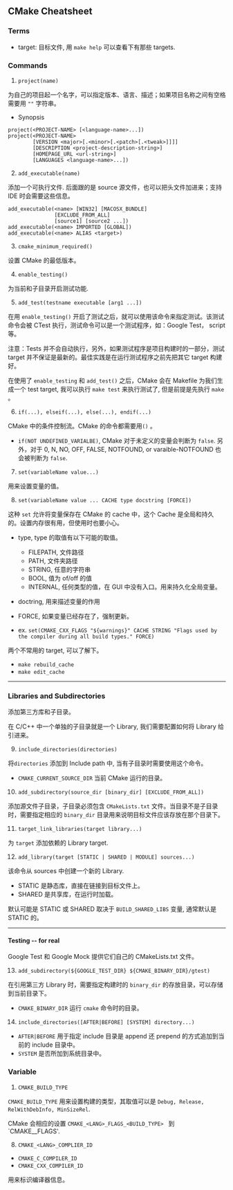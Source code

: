 ## CMake Cheatsheet

### Terms

- target: 目标文件, 用 `make help` 可以查看下有那些 targets.


### Commands


1. `project(name)`

为自己的项目起一个名字，可以指定版本、语言、描述；如果项目名称之间有空格需要用 `""` 字符串。

- Synopsis

```
project(<PROJECT-NAME> [<language-name>...])
project(<PROJECT-NAME>
        [VERSION <major>[.<minor>[.<patch>[.<tweak>]]]]
        [DESCRIPTION <project-description-string>]
        [HOMEPAGE_URL <url-string>]
        [LANGUAGES <language-name>...])
```

2. `add_executable(name)`

添加一个可执行文件. 后面跟的是 source 源文件，也可以把头文件加进来；支持 IDE 时会需要这些信息。

```
add_executable(<name> [WIN32] [MACOSX_BUNDLE]
               [EXCLUDE_FROM_ALL]
               [source1] [source2 ...])
add_executable(<name> IMPORTED [GLOBAL])
add_executable(<name> ALIAS <target>)
```

3. `cmake_minimum_required()`

设置 CMake 的最低版本。

4. `enable_testing()`

为当前和子目录开启测试功能.

5. `add_test(testname executable [arg1 ...])`

在用 `enable_testing()` 开启了测试之后，就可以使用该命令来指定测试。该测试命令会被 CTest 执行，测试命令可以是一个测试程序，如：Google Test， script 等。

注意：Tests 并不会自动执行，另外，如果测试程序是项目构建时的一部分，测试 target 并不保证是最新的。最佳实践是在运行测试程序之前先把其它 target 构建好。

在使用了 `enable_testing` 和 `add_test()` 之后，CMake 会在 Makefile 为我们生成一个 test target, 我可以执行 `make test` 来执行测试了, 但是前提是先执行 `make` 。


6. `if(...), elseif(...), else(...), endif(...)`

CMake 中的条件控制流。CMake 的命令都需要用`()` 。

- `if(NOT UNDEFINED_VARIALBE)`, CMake 对于未定义的变量会判断为 `false`. 另外，对于 0, N, NO, OFF, FALSE, NOTFOUND, or varaible-NOTFOUND 也会被判断为 `false`.

7. `set(variableName value...)`

用来设置变量的值。

8. `set(variableName value ... CACHE type docstring [FORCE])`

这种 `set` 允许将变量保存在 CMake 的 cache 中，这个 Cache 是全局和持久的。设置内存很有用，但使用时也要小心。

- type, type 的取值有以下可能的取值。

    - FILEPATH, 文件路径
    - PATH, 文件夹路径
    - STRING, 任意的字符串
    - BOOL, 值为 of/off 的值
    - INTERNAL, 任何类型的值，在 GUI 中没有入口。用来持久化全局变量。

- doctring, 用来描述变量的作用
- FORCE, 如果变量已经存在了，强制更新。

- ex. `set(CMAKE_CXX_FLAGS "${warnings}" CACHE STRING "Flags used by the compiler during all build types." FORCE)`

两个不常用的 target, 可以了解下。

- `make rebuild_cache`
- `make edit_cache`

------------

### Libraries and Subdirectories

添加第三方库和子目录。

在 C/C++ 中一个单独的子目录就是一个 Library, 我们需要配置如何将 Library 给引进来。

9. `include_directories(directories)`

将`directories` 添加到 Include path 中, 当有子目录时需要使用这个命令。

- `CMAKE_CURRENT_SOURCE_DIR` 当前 CMake 运行的目录。

10. `add_subdirectory(source_dir [binary_dir] [EXCLUDE_FROM_ALL])`

添加源文件子目录，子目录必须包含 `CMakeLists.txt` 文件。当目录不是子目录时，需要指定相应的 `binary_dir` 目录用来说明目标文件应该存放在那个目录下。


11. `target_link_libraries(target library...)`

为 `target` 添加依赖的 Library target.

12. `add_library(target [STATIC | SHARED | MODULE] sources...)`

该命令从 sources 中创建一个新的 Library.

- STATIC 是静态库，直接在链接到目标文件上。
- SHARED 是共享库，在运行时加载。

默认可能是 STATIC 或 SHARED 取决于 `BUILD_SHARED_LIBS` 变量, 通常默认是 STATIC  的。

----------

#### Testing -- for real

Google Test 和 Google Mock 提供它们自己的 CMakeLists.txt 文件。

13. `add_subdirectory(${GOOGLE_TEST_DIR} ${CMAKE_BINARY_DIR}/gtest)`

在引用第三方 Library 时，需要指定构建时的 `binary_dir` 的存放目录，可以存储到当前目录下。

- `CMAKE_BINARY_DIR` 运行 `cmake` 命令时的目录。

14. `include_directories([AFTER|BEFORE] [SYSTEM] directory...)`

- `AFTER|BEFORE` 用于指定 include 目录是 append 还 prepend 的方式追加到当前的 include 目录中。
- `SYSTEM` 是否所加到系统目录中。



### Variable

1. `CMAKE_BUILD_TYPE`

`CMAKE_BUILD_TYPE` 用来设置构建的类型，其取值可以是 `Debug, Release, RelWithDebInfo, MinSizeRel`.

CMake 会相应的设置 `CMAKE_<LANG>_FLAGS_<BUILD_TYPE> ` 到 `CMAKE_<LANG>_FLAGS'.

8. `CMAKE_<LANG>_COMPLIER_ID`


- `CMAKE_C_COMPILER_ID`
- `CMAKE_CXX_COMPILER_ID`

用来标识编译器信息。
